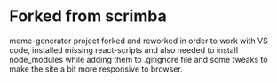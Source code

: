 # Forked from scrimba 

meme-generator project forked and reworked in order to work with VS code, installed missing react-scripts and also needed to install node_modules while adding them to .gitignore file and some tweaks to make the site a bit more responsive to browser.